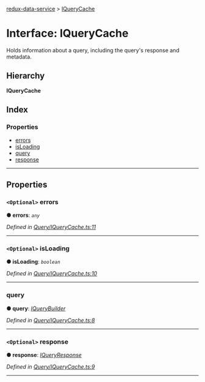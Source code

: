 [redux-data-service](../README.md) > [IQueryCache](../interfaces/iquerycache.md)

# Interface: IQueryCache

Holds information about a query, including the query's response and metadata.

## Hierarchy

**IQueryCache**

## Index

### Properties

* [errors](iquerycache.md#errors)
* [isLoading](iquerycache.md#isloading)
* [query](iquerycache.md#query)
* [response](iquerycache.md#response)

---

## Properties

<a id="errors"></a>

### `<Optional>` errors

**● errors**: *`any`*

*Defined in [Query/IQueryCache.ts:11](https://github.com/Rediker-Software/redux-data-service/blob/ebcded6/src/Query/IQueryCache.ts#L11)*

___
<a id="isloading"></a>

### `<Optional>` isLoading

**● isLoading**: *`boolean`*

*Defined in [Query/IQueryCache.ts:10](https://github.com/Rediker-Software/redux-data-service/blob/ebcded6/src/Query/IQueryCache.ts#L10)*

___
<a id="query"></a>

###  query

**● query**: *[IQueryBuilder](iquerybuilder.md)*

*Defined in [Query/IQueryCache.ts:8](https://github.com/Rediker-Software/redux-data-service/blob/ebcded6/src/Query/IQueryCache.ts#L8)*

___
<a id="response"></a>

### `<Optional>` response

**● response**: *[IQueryResponse](iqueryresponse.md)*

*Defined in [Query/IQueryCache.ts:9](https://github.com/Rediker-Software/redux-data-service/blob/ebcded6/src/Query/IQueryCache.ts#L9)*

___


